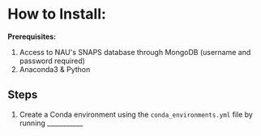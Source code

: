 # **How to Install:**
**Prerequisites:**
1. Access to NAU's SNAPS database through MongoDB (username and password required)
2. Anaconda3 & Python

## Steps
1. Create a Conda environment using the `conda_environments.yml` file by running ___________
